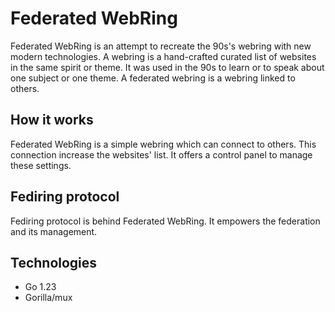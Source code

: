 # Federated WebRing

Federated WebRing is an attempt to recreate the 90s's webring with new modern technologies.
A webring is a hand-crafted curated list of websites in the same spirit or theme.
It was used in the 90s to learn or to speak about one subject or one theme.
A federated webring is a webring linked to others.

## How it works

Federated WebRing is a simple webring which can connect to others.
This connection increase the websites' list.
It offers a control panel to manage these settings.

## Fediring protocol

Fediring protocol is behind Federated WebRing.
It empowers the federation and its management.

## Technologies

- Go 1.23
- Gorilla/mux
